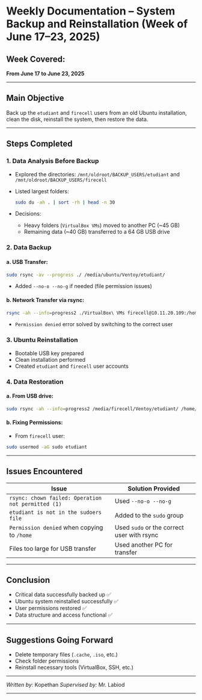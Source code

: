 # Weekly Documentation – System Backup and Reinstallation (Week of June 17–23, 2025)

## Week Covered:

**From June 17 to June 23, 2025**

---

## Main Objective

Back up the `etudiant` and `firecell` users from an old Ubuntu installation, clean the disk, reinstall the system, then restore the data.

---

## Steps Completed

### 1. Data Analysis Before Backup

* Explored the directories:
  `/mnt/oldroot/BACKUP_USERS/etudiant` and `/mnt/oldroot/BACKUP_USERS/firecell`
* Listed largest folders:

  ```bash
  sudo du -ah . | sort -rh | head -n 30
  ```
* Decisions:

  * Heavy folders (`VirtualBox VMs`) moved to another PC (\~45 GB)
  * Remaining data (\~40 GB) transferred to a 64 GB USB drive

### 2. Data Backup

#### a. USB Transfer:

```bash
sudo rsync -av --progress ./ /media/ubuntu/Ventoy/etudiant/
```

* Added `--no-o --no-g` if needed (file permission issues)

#### b. Network Transfer via rsync:

```bash
rsync -ah --info=progress2 ./VirtualBox\ VMs firecell@10.11.20.109:/home/etudiant/
```

* `Permission denied` error solved by switching to the correct user

### 3. Ubuntu Reinstallation

* Bootable USB key prepared
* Clean installation performed
* Created `etudiant` and `firecell` user accounts

### 4. Data Restoration

#### a. From USB drive:

```bash
sudo rsync -ah --info=progress2 /media/firecell/Ventoy/etudiant/ /home/etudiant/
```

#### b. Fixing Permissions:

* From `firecell` user:

```bash
sudo usermod -aG sudo etudiant
```

---

## Issues Encountered

| Issue                                              | Solution Provided                          |
| -------------------------------------------------- | ------------------------------------------ |
| `rsync: chown failed: Operation not permitted (1)` | Used `--no-o --no-g`                       |
| `etudiant is not in the sudoers file`              | Added to the `sudo` group                  |
| `Permission denied` when copying to `/home`        | Used `sudo` or the correct user with rsync |
| Files too large for USB transfer                   | Used another PC for transfer               |

---

## Conclusion

* Critical data successfully backed up ✅
* Ubuntu system reinstalled successfully ✅
* User permissions restored ✅
* Data structure and access functional ✅

---

## Suggestions Going Forward

* Delete temporary files (`.cache`, `.iso`, etc.)
* Check folder permissions
* Reinstall necessary tools (VirtualBox, SSH, etc.)

---

*Written by:* Kopethan
*Supervised by:* Mr. Labiod

---

